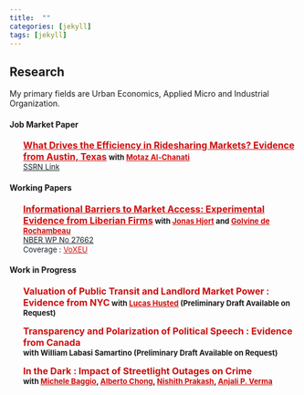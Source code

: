 ```yaml
---
title:  ""
categories: [jekyll]
tags: [jekyll]
---
```


<h2 id="working-papers"><strong>Research</strong></h2>

<p>My primary fields are Urban Economics, Applied Micro and Industrial Organization.
</p>


<!--
<h3 id="job-market-paper">Job Market Paper</h3>
<ul>
  <h4><b>What drives efficiency in Ridesharing markets?</b>
(<a href=" target="_blank"><em>Draft</em></a>)(<a href="" target="_blank"><em>Slides</em></a>)</h4>
<details><summary>Abstract:</summary><p><font size="2">Abstract here</details>
</ul>
-->
<h4 id="working-papers"><strong>Job Market Paper</strong></h4>
<ul>
  <p><b><font size="3"><span style="color:#505050;"><strong><a href="{{ site.baseurl }}/files/Iyer_JMP.pdf" style="color:#cc0e0e;" target="_blank">What Drives the Efficiency in Ridesharing Markets? Evidence from Austin, Texas</a></strong></span></font> <font size="2">with <a href="https://motazac.github.io/" style="color:#cc0e0e;" target="_blank">Motaz Al-Chanati</a> </font></b>
  <br/><font size="2"><a href="https://papers.ssrn.com/sol3/papers.cfm?abstract_id=3959363" style="color:#17202a;">SSRN Link</a></font></p></ul>

<h4 id="working-papers"><strong>Working Papers</strong></h4>
<ul>
  <p><b><font size="3"><span style="color:#505050;"><strong><a href="{{ site.baseurl }}/files/HjortIyerDeRochambeau_091121_everything.pdf" style="color:#cc0e0e;" target="_blank">Informational Barriers to Market Access: Experimental Evidence from Liberian Firms</a></strong></span></font> <font size="2">with <a href="https://sites.google.com/site/jonashjort/" style="color:#cc0e0e;" target="_blank">Jonas Hjort</a> and <a href="https://golvine.com/" style="color:#cc0e0e;" target="_blank">Golvine de Rochambeau</a></font></b>
  <br/><font size="2"><a href="https://www.nber.org/papers/w27662?utm_campaign=ntwh" style="color:#17202a;">NBER WP No 27662</a></font>
  <br/><font size="2"><a style="color:#17202a;">Coverage :</a></font>
    <font size="2"><a href="https://voxeu.org/article/informational-barriers-market-access" style="color:#cc0e0e;">VoXEU</a></font></p></ul>

<!--(<a href=".{{ site.baseurl }}/files/Paper2.pdf" target="_blank"><em>Draft</em></a>)-->
<!---<details><summary>Abstract:</summary><p><font size="2">Evidence suggests that firms in poor countries stagnate because they cannot access
growth-conducive markets. We hypothesize that overlooked heterogeneity in marketing
ability distorts market access. To investigate, we gave a random subset of Liberian
firms vouchers for a week-long program that teaches how to sell to corporations, governments,
and other large buyers. Firms that participate win about three times as
many contracts, but only firms with access to the Internet benefit. We use a simple
model and variation in online and offline demand to show evidence that this is because
ICT dampens traditional information frictions, but not marketing barriers.</font></p></details>
-->

    
<h4 id="work-in-progress"><strong>Work in Progress</strong></h4>
<ul>
<p><b><font size="3"><span style="color:#505050;"><strong><a style="color:#cc0e0e;" target="_blank">Valuation of Public Transit and Landlord Market Power : Evidence from NYC</a></strong></span></font> <font size="2">with <a href="https://www.lucashusted.com/home" style="color:#cc0e0e;" target="_blank">Lucas Husted</a> (Preliminary Draft Available on Request) </font></b></p></ul>
<ul>
<p><b><font size="3"><span style="color:#505050;"><strong><a style="color:#cc0e0e;" target="_blank">Transparency and Polarization of Political Speech : Evidence from Canada </a></strong></span></font> <br/> <font size="2">with <a target="_blank">William Labasi Samartino</a> (Preliminary Draft Available on Request) </font></b></p></ul>

<ul>
<p><b><font size="3"><span style="color:#505050;"><strong><a style="color:#cc0e0e;" target="_blank">In the Dark : Impact of Streetlight Outages on Crime </a></strong></span></font> <font size="2"> <br/> with <a href="https://econ.uconn.edu/person/michele-baggio/" style="color:#cc0e0e;" target="_blank">Michele Baggio</a>, <a href="https://aysps.gsu.edu/profile/alberto-chong/" style="color:#cc0e0e;" target="_blank"> Alberto Chong</a>, <a href="https://nishithprakash.com/" style="color:#cc0e0e;" target="_blank"> Nishith Prakash</a>, <a href="https://anjalipverma.github.io/about/" style="color:#cc0e0e;" target="_blank"> Anjali P. Verma </a> </font></b></p></ul>


